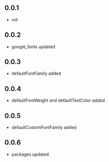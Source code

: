 ## 0.0.1

* init

## 0.0.2

* google_fonts updated

## 0.0.3

* defaultFontFamily added

## 0.0.4

* defaultFontWeight and defaultTextColor added

## 0.0.5

* defaultCustomFontFamily added

## 0.0.6

* packages updated
